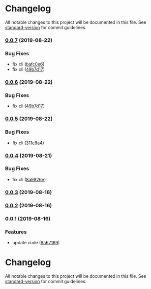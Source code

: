 # Changelog

All notable changes to this project will be documented in this file. See [standard-version](https://github.com/conventional-changelog/standard-version) for commit guidelines.

### [0.0.7](https://github.com/Go7hic/krul-cli/compare/v0.0.5...v0.0.7) (2019-08-22)


### Bug Fixes

* fix cli ([bafc0e6](https://github.com/Go7hic/krul-cli/commit/bafc0e6))
* fix cli ([49b7d17](https://github.com/Go7hic/krul-cli/commit/49b7d17))

### [0.0.6](https://github.com/Go7hic/krul-cli/compare/v0.0.5...v0.0.6) (2019-08-22)


### Bug Fixes

* fix cli ([49b7d17](https://github.com/Go7hic/krul-cli/commit/49b7d17))

### [0.0.5](https://github.com/Go7hic/krul-cli/compare/v0.0.4...v0.0.5) (2019-08-22)


### Bug Fixes

* fix cli ([311e8a4](https://github.com/Go7hic/krul-cli/commit/311e8a4))

### [0.0.4](https://github.com/Go7hic/krul-cli/compare/v0.0.3...v0.0.4) (2019-08-21)


### Bug Fixes

* fix cli ([8a9826e](https://github.com/Go7hic/krul-cli/commit/8a9826e))

### [0.0.3](https://github.com/Go7hic/krul-cli/compare/v0.0.2...v0.0.3) (2019-08-16)

### [0.0.2](https://github.com/Go7hic/krul-cli/compare/v0.0.1...v0.0.2) (2019-08-16)

### 0.0.1 (2019-08-16)


### Features

* update code ([8a67189](https://github.com/Go7hic/krul-cli/commit/8a67189))

# Changelog

All notable changes to this project will be documented in this file. See [standard-version](https://github.com/conventional-changelog/standard-version) for commit guidelines.
